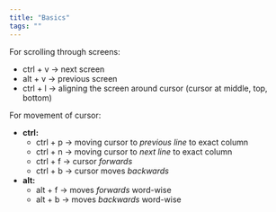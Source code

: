 ```yaml
---
title: "Basics"
tags: ""
---
```

For scrolling through screens:

-   ctrl + v → next screen
-   alt + v → previous screen
-   ctrl + l → aligning the screen around cursor (cursor at middle, top, bottom)

For movement of cursor:

-   **ctrl:**
    -   ctrl + p → moving cursor to _previous line_ to exact column
    -   ctrl + n → moving cursor to _next line_ to exact column
    -   ctrl + f → cursor _forwards_
    -   ctrl + b → cursor moves _backwards_
-   **alt:**
    -   alt + f → moves _forwards_ word-wise
    -   alt + b → moves _backwards_ word-wise
